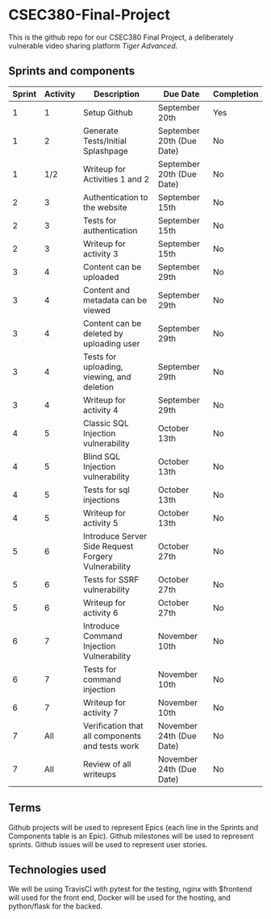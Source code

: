 # CSEC380-Final-Project
This is the github repo for our CSEC380 Final Project, a deliberately vulnerable video sharing platform *Tiger Advanced*.

## Sprints and components
Sprint | Activity | Description | Due Date | Completion
--- | --- | --- | --- | ---
1 | 1 | Setup Github | September 20th | Yes
1 | 2 | Generate Tests/Initial Splashpage | September 20th (Due Date) | No
1 | 1/2 | Writeup for Activities 1 and 2 | September 20th (Due Date) | No
2 | 3 | Authentication to the website | September 15th | No
2 | 3 | Tests for authentication | September 15th | No
2 | 3 | Writeup for  activity 3 | September 15th | No
3 | 4 | Content can be uploaded | September 29th | No
3 | 4 | Content and metadata can be viewed | September 29th | No
3 | 4 | Content can be deleted by uploading user | September 29th | No
3 | 4 | Tests for uploading, viewing, and deletion | September 29th | No
3 | 4 | Writeup for activity 4 | September 29th | No
4 | 5 | Classic SQL Injection vulnerability | October 13th | No
4 | 5 | Blind SQL Injection vulnerability | October 13th | No
4 | 5 | Tests for sql injections | October 13th | No
4 | 5 | Writeup for activity 5 | October 13th | No
5 | 6 | Introduce Server Side Request Forgery Vulnerability | October 27th | No
5 | 6 | Tests for SSRF vulnerability | October 27th| No
5 | 6 | Writeup for activity 6 | October 27th | No
6 | 7 | Introduce Command Injection Vulnerability | November 10th| No
6 | 7 | Tests for command injection | November 10th | No
6 | 7 | Writeup for activity 7 | November 10th | No
7 | All | Verification that all components and tests work | November 24th (Due Date) | No
7 | All | Review of all writeups | November 24th (Due Date) | No

## Terms
Github projects will be used to represent Epics (each line in the Sprints and Components table is an Epic).
Github milestones will be used to represent sprints.
Github issues will be used to represent user stories.

## Technologies used
We will be using TravisCI with pytest for the testing, nginx with $frontend will used for the front end, Docker will be used for the
hosting, and python/flask for the backed.

